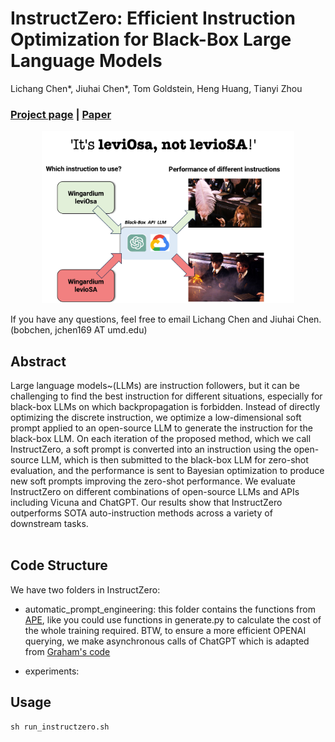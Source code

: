 # InstructZero: Efficient Instruction Optimization for Black-Box Large Language Models

Lichang Chen*, Jiuhai Chen*, Tom Goldstein, Heng Huang, Tianyi Zhou

### [Project page](https://lichang-chen.github.io/InstructZero/) | [Paper](https://arxiv.org/abs/2306.03082)

<p align="center">
<img src=images/leviosa.jpg  width="80%" height="60%">
</p>

If you have any questions, feel free to email Lichang Chen and Jiuhai Chen. (bobchen, jchen169 AT umd.edu)

## Abstract

Large language models~(LLMs) are instruction followers, but it can be challenging to find the best instruction for different situations, especially for black-box LLMs on which backpropagation is forbidden. Instead of directly optimizing the discrete instruction, we optimize a low-dimensional soft prompt applied to an open-source LLM to generate the instruction for the black-box LLM. On each iteration of the proposed method, which we call InstructZero, a soft prompt is converted into an instruction using the open-source LLM, which is then submitted to the black-box LLM for zero-shot evaluation, and the performance is sent to Bayesian optimization to produce new soft prompts improving the zero-shot performance. We evaluate InstructZero on different combinations of open-source LLMs and APIs including Vicuna and ChatGPT. Our results show that InstructZero outperforms SOTA auto-instruction methods across a variety of downstream tasks.
<br>
<br>


## Code Structure
We have two folders in InstructZero:
- automatic_prompt_engineering: this folder contains the functions from [APE](https://github.com/keirp/automatic_prompt_engineer), like you could use functions in generate.py to calculate the cost of the whole training required. BTW, to ensure a more efficient OPENAI querying, we make asynchronous calls of ChatGPT which is adapted from [Graham's code](https://gist.github.com/neubig/80de662fb3e225c18172ec218be4917a)

- experiments: 

## Usage

```
sh run_instructzero.sh
```
